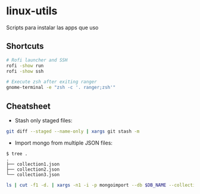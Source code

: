 # linux-utils
Scripts para instalar las apps que uso

## Shortcuts

```zsh
# Rofi launcher and SSH
rofi -show run
rofi -show ssh

# Execute zsh after exiting ranger
gnome-terminal -e "zsh -c '. ranger;zsh'"
```

## Cheatsheet

- Stash only staged files:

```bash
git diff --staged --name-only | xargs git stash -m
```

- Import mongo from multiple JSON files:

```
$ tree .
.
├── collection1.json
├── collection2.json
└── collection3.json
```

```bash
ls | cut -f1 -d. | xargs -n1 -i -p mongoimport --db $DB_NAME --collection {} --file {}.json
```
